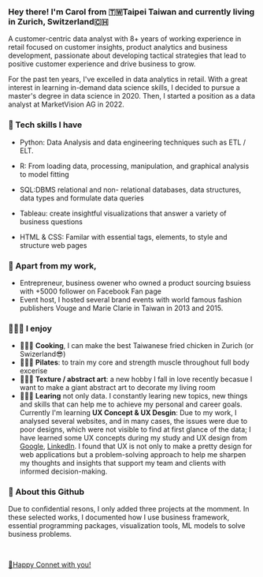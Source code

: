 ### Hey there! I'm Carol from 🇹🇼Taipei Taiwan and currently living in Zurich, Switzerland🇨🇭
A customer-centric data analyst with 8+ years of working experience in retail focused on customer insights, product analytics and business development, passionate about developing tactical strategies that lead to positive customer experience and drive business to grow. 

For the past ten years, I've excelled in data analytics in retail. With a great interest in learning in-demand data science skills, I decided to pursue a master's degree in data science in 2020. Then, I started a position as a data analyst at MarketVision AG in 2022.

### 🔧 Tech skills I have
  - Python: Data Analysis and data engineering techniques such as ETL / ELT.
  
  - R: From loading data, processing, manipulation, and graphical analysis to model fitting
  
  - SQL:DBMS relational and non- relational databases, data structures, data types and formulate data queries 
  
  - Tableau: create insightful visualizations that answer a variety of business questions
  
  - HTML & CSS:  Familar with essential tags, elements, to style and structure web pages


### 👯 Apart from my work,
- Entrepreneur, business owener who owned a product sourcing bsuiess with +5000 follower on Facebook Fan page
- Event host, I hosted several brand events with world famous fashion publishers Vouge and Marie Clarie in Taiwan in 2013 and 2015.

### 💁🏻‍♀️ I enjoy
- 👩🏻‍🍳 **Cooking**, I can make the best Taiwanese fried chicken in Zurich (or Swizerland😎)
- 🧘🏻‍♀️ **Pilates**: to train my core and strength muscle throughout full body excerise
- 👩🏻‍🎨 **Texture / abstract art**: a new hobby I fall in love recently becasue I want to make a giant abstract art to decorate my living room
- 👩🏻‍💻 **Learing** not only data. I constantly learing new topics, new things and skills that can help me to achieve my personal and career goals. Currently I'm learning **UX Concept & UX Desgin**: 
Due to my work, I analysed several websites, and in many cases, the issues were due to poor designs, which were not visible to find at first glance of the data; I have learned some UX concepts during my study and UX design from [Google](https://coursera.org/share/6b213706bc3ac25c2e10b8f731f26cbf), [Linkedln](https://www.linkedin.com/learning/me/my-library/completed). I found that UX is not only to make a pretty design for web applications but a problem-solving approach to help me sharpen my thoughts and insights that support my team and clients with informed decision-making.


### 🔭 About this Github
Due to confidential resons,  I only added three projects at the momment. In these selected works, I documented how I use business framework, essential programming packages, visualization tools, ML models to solve business problems.
 
<br>

[👋Happy Connet with you!](www.linkedin.com/in/carolhsuwy)

<!--
**hsuwanying/hsuwanying** is a ✨ _special_ ✨ repository because its `README.md` (this file) appears on your GitHub profile.

